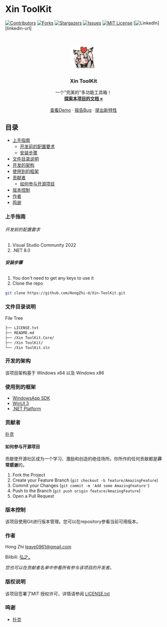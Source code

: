 

# Xin ToolKit

<!-- PROJECT SHIELDS -->

[![Contributors][contributors-shield]][contributors-url]
[![Forks][forks-shield]][forks-url]
[![Stargazers][stars-shield]][stars-url]
[![Issues][issues-shield]][issues-url]
[![MIT License][license-shield]][license-url]
[![LinkedIn][linkedin-shield]][linkedin-url]

<!-- PROJECT LOGO -->
<br />

<p align="center">
  <a href="https://github.com/HongZhi-d/Xin-ToolKit/">
    <img src="Xin ToolKit/Assets/icon/HuTao.png" alt="Logo" width="80" height="80">
  </a>

  <h3 align="center">Xin ToolKit</h3>
  <p align="center">
    一个"完美的"多功能工具箱！
    <br />
    <a href="https://github.com/HongZhi-d/Xin-ToolKit"><strong>探索本项目的文档 »</strong></a>
    <br />
    <br />
    <a href="https://github.com/HongZhi-d/Xin-ToolKit">查看Demo</a>
    ·
    <a href="https://github.com/HongZhi-d/Xin-ToolKit/issues">报告Bug</a>
    ·
    <a href="https://github.com/HongZhi-d/Xin-ToolKit/issues">提出新特性</a>
  </p>

</p>

 
## 目录

- [上手指南](#上手指南)
  - [开发前的配置要求](#开发前的配置要求)
  - [安装步骤](#安装步骤)
- [文件目录说明](#文件目录说明)
- [开发的架构](#开发的架构)
- [使用到的框架](#使用到的框架)
- [贡献者](#贡献者)
  - [如何参与开源项目](#如何参与开源项目)
- [版本控制](#版本控制)
- [作者](#作者)
- [鸣谢](#鸣谢)

### 上手指南

###### 开发前的配置要求

1. Visual Studio Community 2022
2. .NET 8.0

###### **安装步骤**

1. You don't need to get any keys to use it
2. Clone the repo

```sh
git clone https://github.com/HongZhi-d/Xin-ToolKit.git
```

### 文件目录说明

File Tree 

```
├── LICENSE.txt
├── README.md
├── /Xin ToolKit.Core/
├── /Xin ToolKit/
└── /Xin ToolKit.sln

```





### 开发的架构 

该项目架构基于 Windows x64 以及 Windows x86


### 使用到的框架

- [WindowsApp SDK](https://github.com/microsoft/WindowsAppSDK)
- [WinUI 3](https://github.com/microsoft/microsoft-ui-xaml)
- [.NET Platform](https://dot.net/)

### 贡献者

[扑克]()

#### 如何参与开源项目

贡献使开源社区成为一个学习、激励和创造的绝佳场所。你所作的任何贡献都是**非常感谢**的。


1. Fork the Project
2. Create your Feature Branch (`git checkout -b feature/AmazingFeature`)
3. Commit your Changes (`git commit -m 'Add some AmazingFeature'`)
4. Push to the Branch (`git push origin feature/AmazingFeature`)
5. Open a Pull Request



### 版本控制

该项目使用Git进行版本管理。您可以在repository参看当前可用版本。

### 作者

Hong Zhi
leave0961@gmail.com

Bilibili: [弘之_](https://space.bilibili.com/1722840466)    

 *您也可以在贡献者名单中参看所有参与该项目的开发者。*

### 版权说明

该项目签署了MIT 授权许可，详情请参阅 [LICENSE.txt](https://github.com/HongZhi-d/Xin-ToolKit/LICENSE.txt)

### 鸣谢


- [扑克]()

<!-- links -->
[your-project-path]:HongZhi-d/Xin-ToolKit
[contributors-shield]: https://img.shields.io/github/contributors/HongZhi-d/Xin-ToolKit.svg?style=flat-square
[contributors-url]: https://github.com/HongZhi-d/Xin-ToolKit/graphs/contributors
[forks-shield]: https://img.shields.io/github/forks/HongZhi-d/Xin-ToolKit.svg?style=flat-square
[forks-url]: https://github.com/HongZhi-d/Xin-ToolKit/network/members
[stars-shield]: https://img.shields.io/github/stars/HongZhi-d/Xin-ToolKit.svg?style=flat-square
[stars-url]: https://github.com/HongZhi-d/Xin-ToolKit/stargazers
[issues-shield]: https://img.shields.io/github/issues/HongZhi-d/Xin-ToolKit.svg?style=flat-square
[issues-url]: https://img.shields.io/github/issues/HongZhi-d/Xin-ToolKit.svg
[license-shield]: https://img.shields.io/github/license/HongZhi-d/Xin-ToolKit.svg?style=flat-square
[license-url]: https://github.com/HongZhi-d/Xin-ToolKit/LICENSE.txt
[linkedin-shield]: https://img.shields.io/badge/-LinkedIn-black.svg?style=flat-square&logo=linkedin&colorB=555
